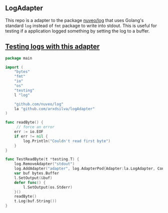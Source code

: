 ## LogAdapter

This repo is a adapter to the package [nuveo/log](github.com/nuveo/log) that uses Golang's standard `log` instead of `fmt` package to write into stdout. This is useful for testing if a application logged something by setting the log to a buffer.


## [Testing logs with this adapter](https://stackoverflow.com/questions/44119951/how-to-check-a-log-output-in-go-test)


```go
package main

import (
    "bytes"
    "fmt"
    "io"
    "os"
    "testing"
    l "log"

    "github.com/nuveo/log"
    la "github.com/arxdsilva/logAdapter"
)

func readByte() {
     // force an error
    err := io.EOF
    if err != nil {
        log.Println("Couldn't read first byte")
    }
}

func TestReadByte(t *testing.T) {
    log.RemoveAdapter("stdout")
    log.AddAdapter("adapter", log.AdapterPod{Adapter:la.LogAdapter, Config: nil})
    var buf bytes.Buffer
    l.SetOutput(&buf)
    defer func() {
        l.SetOutput(os.Stderr)
    }()
    readByte()
    t.Log(buf.String())
}
```
